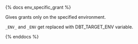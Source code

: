 {% docs env_specific_grant %}

Gives grants only on the specified environment.

`_ENV_` and `_ENV` get replaced with DBT_TARGET_ENV variable.

{% enddocs %}

